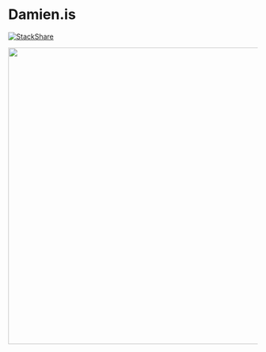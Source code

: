 Damien.is
=====================

[![StackShare](http://img.shields.io/badge/tech-stack-0690fa.svg?style=flat)](http://stackshare.io/damiencriado/damien-is)

<img src="https://damien-is.s3.amazonaws.com/public/damien-is-coming.gif" width="600">
